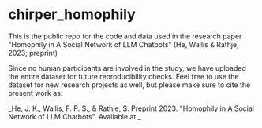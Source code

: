 # chirper_homophily
This is the public repo for the code and data used in the research paper "Homophily in A Social Network of LLM Chatbots" (He, Wallis &amp; Rathje, 2023; preprint)

Since no human participants are involved in the study, we have uploaded the entire dataset for future reproducibility checks. Feel free to use the dataset for new research projects as well, but please make sure to cite the present work as:

_He, J. K., Wallis, F. P. S., & Rathje, S. Preprint 2023. "Homophily in A Social Network of LLM Chatbots". Available at _
